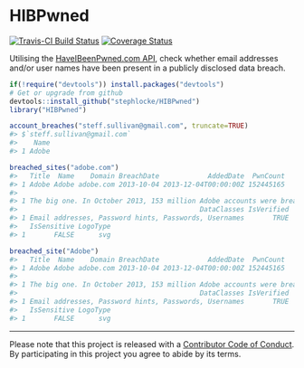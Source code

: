 <!-- README.md is generated from README.Rmd. Please edit that file -->
HIBPwned
========

[![Travis-CI Build Status](https://travis-ci.org/stephlocke/HIBPwned.svg?branch=master)](https://travis-ci.org/stephlocke/HIBPwned) [![Coverage Status](https://img.shields.io/coveralls/stephlocke/HIBPwned.svg)](https://coveralls.io/r/stephlocke/HIBPwned?branch=master)

Utilising the [HaveIBeenPwned.com API](https://haveibeenpwned.com/API/v2), check whether email addresses and/or user names have been present in a publicly disclosed data breach.

``` r
if(!require("devtools")) install.packages("devtools")
# Get or upgrade from github
devtools::install_github("stephlocke/HIBPwned")
library("HIBPwned")
```

``` r
account_breaches("steff.sullivan@gmail.com", truncate=TRUE)
#> $`steff.sullivan@gmail.com`
#>    Name
#> 1 Adobe
```

``` r
breached_sites("adobe.com")
#>   Title  Name    Domain BreachDate            AddedDate  PwnCount
#> 1 Adobe Adobe adobe.com 2013-10-04 2013-12-04T00:00:00Z 152445165
#>                                                                                                                                                                                                                                                                                                                                                                                                                                                                                                                                                                                                                      Description
#> 1 The big one. In October 2013, 153 million Adobe accounts were breached with each containing an internal ID, username, email, <em>encrypted</em> password and a password hint in plain text. The password cryptography was poorly done and <a href="http://stricture-group.com/files/adobe-top100.txt" target="_blank">many were quickly resolved back to plain text</a>. The unencrypted hints also <a href="http://www.troyhunt.com/2013/11/adobe-credentials-and-serious.html" target="_blank">disclosed much about the passwords</a> adding further to the risk that hundreds of millions of Adobe customers already faced.
#>                                             DataClasses IsVerified
#> 1 Email addresses, Password hints, Passwords, Usernames       TRUE
#>   IsSensitive LogoType
#> 1       FALSE      svg
```

``` r
breached_site("Adobe")
#>   Title  Name    Domain BreachDate            AddedDate  PwnCount
#> 1 Adobe Adobe adobe.com 2013-10-04 2013-12-04T00:00:00Z 152445165
#>                                                                                                                                                                                                                                                                                                                                                                                                                                                                                                                                                                                                                      Description
#> 1 The big one. In October 2013, 153 million Adobe accounts were breached with each containing an internal ID, username, email, <em>encrypted</em> password and a password hint in plain text. The password cryptography was poorly done and <a href="http://stricture-group.com/files/adobe-top100.txt" target="_blank">many were quickly resolved back to plain text</a>. The unencrypted hints also <a href="http://www.troyhunt.com/2013/11/adobe-credentials-and-serious.html" target="_blank">disclosed much about the passwords</a> adding further to the risk that hundreds of millions of Adobe customers already faced.
#>                                             DataClasses IsVerified
#> 1 Email addresses, Password hints, Passwords, Usernames       TRUE
#>   IsSensitive LogoType
#> 1       FALSE      svg
```

------------------------------------------------------------------------

Please note that this project is released with a [Contributor Code of Conduct](CONDUCT.md). By participating in this project you agree to abide by its terms.
